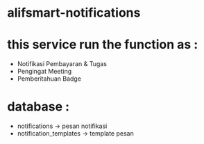 # alifsmart-notifications

# this service run the function as :
- Notifikasi Pembayaran & Tugas
- Pengingat Meeting
- Pemberitahuan Badge

# database :
- notifications -> pesan notifikasi
- notification_templates -> template pesan
